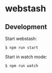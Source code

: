 # webstash

## Development

Start webstash:

```shell
$ npm run start
```

Start in watch mode:

```shell
$ npm run watch
```